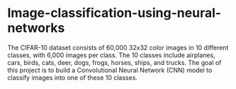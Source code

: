 # Image-classification-using-neural-networks
The CIFAR-10 dataset consists of 60,000 32x32 color images in 10 different classes, with 6,000 images per class. The 10 classes include airplanes, cars, birds, cats, deer, dogs, frogs, horses, ships, and trucks. The goal of this project is to build a Convolutional Neural Network (CNN) model to classify images into one of these 10 classes.
